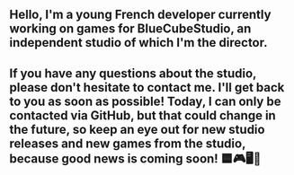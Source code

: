 ## Hello, I'm a young French developer currently working on games for BlueCubeStudio, an independent studio of which I'm the director. 
## If you have any questions about the studio, please don't hesitate to contact me. I'll get back to you as soon as possible! Today, I can only be contacted via GitHub, but that could change in the future, so keep an eye out for new studio releases and new games from the studio, because good news is coming soon! 🟦🎮🖥️💾

<!--
**Aruk0/Aruk0** is a ✨ _special_ ✨ repository because its `README.md` (this file) appears on your GitHub profile.

Here are some ideas to get you started:

- 🔭 I’m currently working on ...
- 🌱 I’m currently learning ...
- 👯 I’m looking to collaborate on ...
- 🤔 I’m looking for help with ...
- 💬 Ask me about ...
- 📫 How to reach me: ...
- 😄 Pronouns: ...
- ⚡ Fun fact: ...
-->

